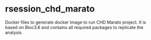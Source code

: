 # rsession_chd_marato
Docker files to generate docker image to run CHD Marato project. It is based on Bioc3.6 and contains all required packages to replicate the analysis.

